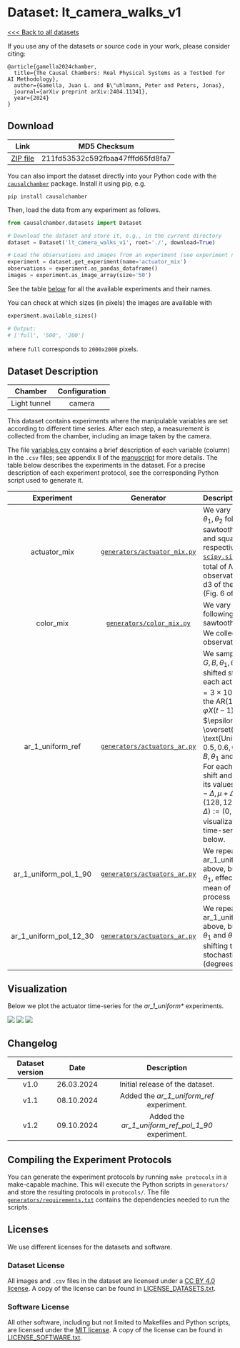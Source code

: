 # Dataset: lt\_camera\_walks\_v1

[<<< Back to all datasets](http://causalchamber.org)

If you use any of the datasets or source code in your work, please consider citing:

```
@article{gamella2024chamber,
  title={The Causal Chambers: Real Physical Systems as a Testbed for AI Methodology},
  author={Gamella, Juan L. and B\"uhlmann, Peter and Peters, Jonas},
  journal={arXiv preprint arXiv:2404.11341},
  year={2024}
}
```

## Download

| Link     | MD5 Checksum                     |
|:--------:|:--------------------------------:|
| [ZIP file](https://causalchamber.s3.eu-central-1.amazonaws.com/downloadables/lt_camera_walks_v1.zip) | 211fd53532c592fbaa47fffd65fd8fa7 |

You can also import the dataset directly into your Python code with the [`causalchamber`](https://pypi.org/project/causalchamber/) package. Install it using pip, e.g.

```
pip install causalchamber
```

Then, load the data from any experiment as follows.

```python
from causalchamber.datasets import Dataset

# Download the dataset and store it, e.g., in the current directory
dataset = Dataset('lt_camera_walks_v1', root='./', download=True)

# Load the observations and images from an experiment (see experiment names below)
experiment = dataset.get_experiment(name='actuator_mix')
observations = experiment.as_pandas_dataframe()
images = experiment.as_image_array(size='50')
```

See the table [below](#dataset-description) for all the available experiments and their names.

You can check at which sizes (in pixels) the images are available with

```python
experiment.available_sizes()

# Output:
# ['full', '500', '200']
```
where `full` corresponds to `2000x2000` pixels.

## Dataset Description

| Chamber      | Configuration |
|:------------:|:-------------:|
| Light tunnel | camera        |

This dataset contains experiments where the manipulable variables are set according to different time series. After each step, a measurement is collected from the chamber, including an image taken by the camera.

The file [variables.csv](variables.csv) contains a brief description of each variable (column) in the `.csv` files; see appendix II of the [manuscript](https://arxiv.org/pdf/2404.11341.pdf) for more details. The table below describes the experiments in the dataset. For a precise description of each experiment protocol, see the corresponding Python script used to generate it.

| Experiment | Generator | Description |
|:----------------------:|:---------:|:------------|
|   actuator\_mix  |    [`generators/actuator_mix.py`](generators/actuator_mix.py) | We vary the value of $R,G,B, \theta_1, \theta_2$ following a sine, sawtooth, chirp, triangular and square signal, respectively (see [`scipy.signal`](https://docs.scipy.org/doc/scipy/reference/signal.html#waveforms)). We collect a total of $N=10^4%$ observations. Used in task d3 of the ICA case study (Fig. 6 of the original [paper](https://arxiv.org/pdf/2404.11341.pdf)). |
|   color\_mix  |    [`generators/color_mix.py`](generators/color_mix.py) | We vary the value of $R,G,B$ following a sine, square, and sawtooth wave, respectively. We collect a total of $N=10^4%$ observations. |
|   ar\_1\_uniform\_ref | [`generators/actuators_ar.py`](generators/actuators_ar.py) | We sample the values of $R,G,B,\theta_1,\theta_2$ from scaled and shifted stationary $\text{AR}(1)$. For each actuator, we sample $N=3\times10^{4}$ observations from the $\text{AR}(1)$ process $X(t) := \varphi X(t-1) + \epsilon_t$ where $\epsilon_1,\ldots,\epsilon_N \overset{\text{i.i.d.}}{\sim} \text{Unif}[-1,1]$ and $\varphi = 0.5, 0.6, 0.7, 0.8, 0.9$ for $R,G,B,\theta_1$ and $\theta_2$, respectively. For each actuator, we then shift and scale $X(t)$ so that its values fall in the range $[\mu - \Delta, \mu + \Delta]$, where $(\mu,\Delta) := (128,120)$ for $R,G,B$ and $(\mu,\Delta) := (0,20)$ for $\theta_1, \theta_2$. A visualization of the resulting time-series are shown below. |
| ar\_1\_uniform\_pol\_1\_90 | [`generators/actuators_ar.py`](generators/actuators_ar.py) | We repeat the ar\_1\_uniform\_ref experiment above, but we set $\mu := 90$ for $\theta_1$, effectively shifting the mean of its stochastic process by 90 (degrees). |
| ar\_1\_uniform\_pol\_12\_30 | [`generators/actuators_ar.py`](generators/actuators_ar.py) | We repeat the ar\_1\_uniform\_ref experiment above, but we set $\mu := 30$ for $\theta_1$ and $\theta_2$, effectively shifting the mean of their stochastic processes by 30 (degrees). |

## Visualization

Below we plot the actuator time-series for the _ar\_1\_uniform\*_ experiments.

![](https://causalchamber.s3.eu-central-1.amazonaws.com/downloadables/actuators_ar_1_uniform_ref.png?)
![](https://causalchamber.s3.eu-central-1.amazonaws.com/downloadables/actuators_ar_1_uniform_pol_1_90.png?)
![](https://causalchamber.s3.eu-central-1.amazonaws.com/downloadables/actuators_ar_1_uniform_pol_12_30.png?)

## Changelog

| Dataset version | Date       | Description                                             |
|:---------------:|:----------:|:-------------------------------------------------------:|
| v1.0            | 26.03.2024 | Initial release of the dataset.                         |
| v1.1            | 08.10.2024 | Added the _ar\_1\_uniform\_ref_ experiment.             |
| v1.2            | 09.10.2024 | Added the _ar\_1\_uniform\_ref\_pol\_1\_90_ experiment. |


## Compiling the Experiment Protocols

You can generate the experiment protocols by running `make protocols` in a make-capable machine. This will execute the Python scripts in `generators/` and store the resulting protocols in `protocols/`. The file [`generators/requirements.txt`](generators/requirements.txt) contains the dependencies needed to run the scripts.


## Licenses

We use different licenses for the datasets and software.

### Dataset License

All images and `.csv` files in the dataset are licensed under a [CC BY 4.0 license](https://creativecommons.org/licenses/by/4.0/). A copy of the license can be found in [LICENSE_DATASETS.txt](LICENSE_DATASETS.txt).

### Software License

All other software, including but not limited to Makefiles and Python scripts, are licensed under the [MIT license](https://opensource.org/license/mit/). A copy of the license can be found in [LICENSE_SOFTWARE.txt](LICENSE_SOFTWARE.txt).

